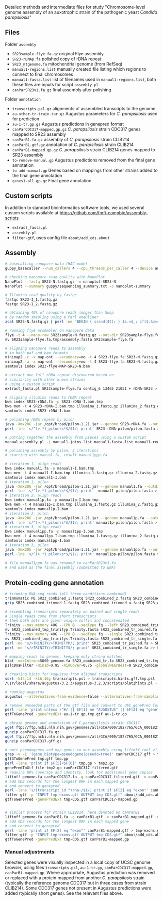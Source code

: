 Detailed methods and intermediate files for study "Chromosome-level genome assembly of an auxotrophic strain of the pathogenic yeast *Candida parapsilosis*"

## Files

Folder `assembly`

* `SR23sample-flye.fa.gz` original Flye assembly
* `SR23-rDNAp.fa` polished copy of rDNA repeat
* `SR23_mtgenome.fa` mitochondrial genome (from RefSeq)
* `manual1-regions.list` manually created file listing which regions to connect to final chromosomes
* `manual1-fasta.list` list of filenames used in `manual1-regions.list`, both these files are inputs for script `assembly.pl`
* `canParSR23v1.fa.gz` final assembly after polishing

Folder `annotation`

* `transcripts.psl.gz` alignments of assembled transcripts to the genome
* `au-other-tr-train.tar.gz` Augustus parameters for *C. parapsilosis* used for prediction
* `au-1-tr.gp.gz` Augustus predictions in genepred format
* `canParCDC317-mapped.gp.gz` *C. parapsilosis* strain CDC317 genes mapped to SR23 assembly
* `canParB1.fa.gz` assembly of *C. parapsilosis* strain CLIB214
* `canParB1.gtf.gz` annotation of *C. parapsilosis* strain CLIB214
* `canParB1-mapped.gp.gz` *C. parapsilosis* strain CLIB214 genes mapped to SR23 assembly
* `to-remove-manual.gp` Augustus predictions removed from the final gene annotation
* `to-add-manual.gp` Genes based on mappings from other strains added to the final gene annotation
* `genes1-all.gp.gz` Final gene annotation

## Custom scripts

In addition to standard bioinformatics software tools, we used several custom scripts available at https://github.com/fmfi-compbio/assembly-scripts

* `extract_fasta.pl`
* `assembly.pl`
* `filter-gtf`, uses config file `about/add_cds.about`

## Assembly
```bash
# basecalling nanopore data (HAC mode)
guppy_basecaller --num_callers 4 --cpu_threads_per_caller 4 --device auto -i reads -s guppy -r --flowcell FLO-MIN106 --kit SQK-LSK109

# checking nanopore read quality with NanoPlot
NanoPlot --fastq SR23-N.fastq.gz -o nanoplot-SR23-N
NanoPlot --summary guppy/sequencing_summary.txt -o nanoplot-summary

# Illumina read quality by fastqc
fastqc SR23-I_1.fastq.gz
fastqc SR23-I_2.fastq.gz

# obtaining 40% of nanopore reads longer than 5kbp
# by random smapling using a Perl one0liner
zcat SR23-N.fastq.gz | perl -ne 'BEGIN { srand(42); } $s.=$_; if($.%4==0) { if(length($_)>5*1000 && rand(1)<0.4) { print $s; } $s=""; }' | gzip -c > SR23sample-N.fastq.gz

# running flye assembler on nanopore data
flye -t 4 --nano-raw SR23sample-N.fastq.gz --out-dir SR23sample-flye.fa.tmp 2>> SR23sample-flye.fa.log
mv SR23sample-flye.fa.tmp/assembly.fasta SR23sample-flye.fa

# aligning nanopore reads to assembly
# in both paf and bam formats
minimap2 -c -x map-ont --secondary=no -t 4 SR23-flye.fa SR23-N.fastq.gz > SR23-flye-MAP-SR23-N.paf
minimap2 -a -x map-ont --secondary=no -t 4 SR23-flye.fa SR23-N.fastq.gz | samtools view -S -b - | samtools sort - -o SR23-flye-MAP-SR23-N.bam
samtools index SR23-flye-MAP-SR23-N.bam

# extract one full rDNA repeat discovered based on
# similarity with other known strains
# using a custom script
extract_fasta.pl SR23sample-flye.fa contig_6 13465 21051 + rDNA-SR23 > SR23-rDNA.fa

# aligning illumina reads to rDNA repeat
bwa index SR23-rDNA.fa -p SR23-rDNA-I.bam.tmp
bwa mem -t 4 SR23-rDNA-I.bam.tmp illumina_1.fastq.gz illumina_2.fastq.gz | samtools view -b - | samtools sort - -o SR23-rDNA-I.bam
samtools index SR23-rDNA-I.bam

# polishing rDNA repeat by pilon
java -Xmx20G -jar /opt/broad/pilon-1.21.jar --genome SR23-rDNA.fa --outdir SR23-rDNA-pilon --changes --tracks --frags SR23-rDNA-I.bam > SR23-rDNAp.fa.log
perl -lne 's/^(>.*)_pilon\s*$/$1/; print' SR23-rDNA-pilon/pilon.fasta > SR23-rDNAp.fa

# putting together the assembly from pieces using a custom script
manual_assembly.pl -j manual1-joins.list manual1-fasta.list manual1-regions.list > manual1.fa

# polishing assembly by pilon, 3 iterations
# starting with manual.fa, result manual1ppp.fa

# iteration 1, align reads
bwa index manual1.fa -p manual1-I.bam.tmp
bwa mem -t 4 manual1-I.bam.tmp illumina_1.fastq.gz illumina_2.fastq.gz | samtools view -b - | samtools sort - -o manual1-I.bam
samtools index manual1-I.bam
# iteration 1, pilon
java -Xmx20G -jar /opt/broad/pilon-1.21.jar --genome manual1.fa --outdir manual1-pilon --changes --tracks --frags manual1-I.bam > manual1p.fa.log
perl -lne 's/^(>.*)_pilon\s*$/$1/; print'  manual1-pilon/pilon.fasta > manual1p.fa
# iteration 2, align reads
bwa index manual1p.fa -p manual1p-I.bam.tmp
bwa mem -t 4 manual1p-I.bam.tmp illumina_1.fastq.gz illumina_2.fastq.gz | samtools view -b - | samtools sort - -o manual1p-I.bam
samtools index manual1p-I.bam
# iteration 2, pilon
java -Xmx20G -jar /opt/broad/pilon-1.21.jar --genome manual1p.fa --outdir manual1p-pilon --changes --tracks --frags manual1p-I.bam > manual1pp.fa.log
perl -lne 's/^(>.*)_pilon\s*$/$1/; print' manual1p-pilon/pilon.fasta > manual1pp.fa
# iteration 3, align reads
bwa index manual1pp.fa -p manual1pp-I.bam.tmp
bwa mem -t 4 manual1pp-I.bam.tmp illumina_1.fastq.gz illumina_2.fastq.gz | samtools view -b - | samtools sort - -o manual1pp-I.bam
samtools index manual1pp-I.bam
# iteration 3, pilon
java -Xmx20G -jar /opt/broad/pilon-1.21.jar --genome manual1pp.fa --outdir manual1pp-pilon --changes --tracks --frags manual1pp-I.bam > manual1ppp.fa.log
perl -lne 's/^(>.*)_pilon\s*$/$1/; print' manual1pp-pilon/pilon.fasta > manual1ppp.fa
    
# file manual1ppp.fa was renamed to canParSR23v1.fa
# and used as the final assembly (submitted to ENA)
```


## Protein-coding gene annotation

```bash
# trimming RNA-seq reads (all three conditions combined) 
trimmomatic PE SR23_combined_1.fastq SR23_combined_2.fastq SR23_combined_trimmed_1.fastq SR23_combined_trimmed_u.fastq SR23_combined_trimmed_2.fastq SR23_combined_trimmed_u2.fastq ILLUMINACLIP:/usr/local/share/trimmomatic/adapters/TruSeq3-PE.fa:2:30:10 2> SR23_combined_trimmed_1.fastq.log
gzip SR23_combined_trimmed_1.fastq SR23_combined_trimmed_u.fastq SR23_combined_trimmed_2.fastq SR23_combined_trimmed_u2.fastq

# assembling transcripts separately on paired and single reads
# Single reads come from short transcripts
# then both sets are given unique suffix and concatenated
Trinity --max_memory 40G --CPU 8 --seqType fq --left SR23_combined_trimmed_1.fastq.gz --right SR23_combined_trimmed_2.fastq.gz --full_cleanup --output SR23_combined_tmp_trinityp
mv SR23_combined_tmp_trinityp.Trinity.fasta SR23_combined_tr_paired.fa
Trinity --max_memory 40G --CPU 8 --seqType fq --single SR23_combined_trimmed_u.fastq.gz --full_cleanup --output SR23_combined_tmp_trinitys
mv SR23_combined_tmp_trinitys.Trinity.fasta SR23_combined_tr_single.fa
perl -ne 's/>TRINITY/>TRINITYP/; print' SR23_combined_tr_paired.fa > SR23_combined_tr.fa
perl -ne 's/>TRINITY/>TRINITYS/; print' SR23_combined_tr_single.fa >> SR23_combined_tr.fa

# mapping reads to genome, keeping only strong matches
blat -maxIntron=5000 genome.fa SR23_combined_tr.fa SR23_combined_tr.tmp_psl
pslCDnaFilter -minId=0.95 -minCover=0.75 -globalNearBest=0 SR23_combined_tr.tmp_psl transcripts.psl 2> SR23_combined_tr.psl.log

# creating hints for Augustus from aligned transcripts
sort -k14,14 -k16,16g transcripts.psl > transcripts.hints.gff.tmp.psl
/usr/local/share/augustus-3.2.3/augustus-3.2.3/scripts/blat2hints.pl --in=transcripts.hints.gff.tmp.psl --out=transcripts.hints.gff

# running augustus
augustus --alternatives-from-evidence=false --alternatives-from-sampling=false --uniqueGeneId=true --AUGUSTUS_CONFIG_PATH=/path/to/au-other-tr-train --species=canParB1 --hintsfile=transcripts.hints.gff --extrinsicCfgFile=/usr/local/share/augustus-3.2.3/augustus-3.2.3/config/extrinsic/extrinsic.ME.cfg genome.fa > au-1-tr.orig.gtf

# remove unneeded parts of the gtf file and convert to USC genePred format
perl -lane 'print unless /^#/ || $F[1] ne "AUGUSTUS" || $F[2] eq "gene" || $F[2] eq "transcript"' au-1-tr.orig.gtf > au-1-tr.gp.tmp.gtf
gtfToGenePred -genePredExt au-1-tr.gp.tmp.gtf au-1-tr.gp

# obtain genome and annotation of C.parapsilosis strain CDC317
wget ftp://ftp.ncbi.nlm.nih.gov/genomes/all/GCA/000/182/765/GCA_000182765.2_ASM18276v2/GCA_000182765.2_ASM18276v2_genomic.fna.gz -O canParCDC317.fa.gz
gunzip canParCDC317.fa.gz
wget ftp://ftp.ncbi.nlm.nih.gov/genomes/all/GCA/000/182/765/GCA_000182765.2_ASM18276v2/GCA_000182765.2_ASM18276v2_genomic.gff.gz -O canParCDC317.gff.gz
gunzip canParCDC317.gff.gz

# omit pseudogenes and map genes to our assembly using liftoff tool v1.6.3
grep -v -E '(gene_biotype=pseudogene|pseudo=true)' canParCDC317.gff > tmp.gff
gff3ToGenePred tmp.gff tmp.gp
perl -lane 'print if $F[5]<$F[6]' tmp.gp > tmp2.gp
genePredToGtf file tmp2.gp canParCDC317-filtered.gtf
# require 80% coverage and identity, look for additional gene copies
liftoff genome.fa canParCDC317.fa -g canParCDC317-filtered.gtf -o canParCDC317-mapped.gtf -u canParCDC317-unmapped.txt -dir canParCDC317-mapped-tmp -a=0.8 -s=0.8 -flank 0.1 -copies -sc 0.9 -infer_genes
# add CDS records for the longest ORF in each mapped gene
# and convert to genepred
perl -lane 's/(transcript_id ")rna-/$1/; print if $F[2] eq "exon"' canParCDC317-mapped.gtf > tmp-exons.gtf
filter-gtf -p "INPUT tmp-exons.gtf OUTPUT tmp-CDS.gtf" about/add_cds.about genome.fa
gtfToGenePred -genePredExt tmp-CDS.gtf canParCDC317-mapped.gp


# similar process for strain CLIB214, here denoted as canParB1
liftoff genome.fa canParB1.fa -g canParB1.gtf -o canParB1-mapped.gtf -u canParB1-unmapped.txt -dir canParB1-mapped-tmp -a=0.8 -s=0.8 -flank 0.1 -copies -sc 0.9 -infer_genes
# add CDS records for the longest ORF in each mapped gene
# and convert to genepred
perl -lane 'print if $F[2] eq "exon"' canParB1-mapped.gtf > tmp-exons.gtf
filter-gtf -p "INPUT tmp-exons.gtf OUTPUT tmp-CDS.gtf" about/add_cds.about genome.fa
gtfToGenePred -genePredExt tmp-CDS.gtf canParB1-mapped.gp
```

### Manual adjustments

Selected genes were visually inspected in a local copy of UCSC genome browser, using files `transcripts.psl`, `au-1-tr.gp`, `canParCDC317-mapped.gp`, `canParB1-mapped.gp`. Where appropriate, Augustus prediction was removed or replaced with a protein mapped from another *C. parapsilosis* strain (typically the reference genome CDC317 but in three cases from strain CLIB214). Some CDC317 genes not present in Augustus predictions were added (typically short genes). See the relevant files above.
